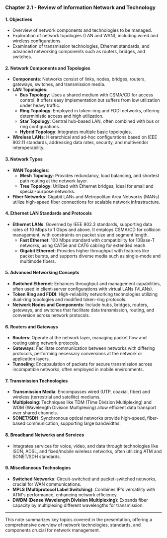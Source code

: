 ### **Chapter 2.1 - Review of Information Network and Technology**

#### **1. Objectives**
- Overview of network components and technologies to be managed.
- Exploration of network topologies (LAN and WAN), including wired and wireless configurations.
- Examination of transmission technologies, Ethernet standards, and advanced networking components such as routers, bridges, and switches.

#### **2. Network Components and Topologies**
- **Components**: Networks consist of links, nodes, bridges, routers, gateways, switches, and transmission media.
- **LAN Topologies**:
  - **Bus Topology**: Uses a shared medium with CSMA/CD for access control. It offers easy implementation but suffers from low utilization under heavy traffic.
  - **Ring Topology**: Employed in token-ring and FDDI networks, offering deterministic access and high utilization.
  - **Star Topology**: Central hub-based LAN, often combined with bus or ring configurations.
  - **Hybrid Topology**: Integrates multiple basic topologies.
- **Wireless LANs**: Hierarchical and ad-hoc configurations based on IEEE 802.11 standards, addressing data rates, security, and multivendor interoperability.

#### **3. Network Types**
- **WAN Topologies**:
  - **Mesh Topology**: Provides redundancy, load balancing, and shortest path routing at the network layer.
  - **Tree Topology**: Utilized with Ethernet bridges, ideal for small and special-purpose networks.
- **Fiber Networks**: Gigabit LANs and Metropolitan Area Networks (MANs) utilize high-speed fiber connections for scalable network infrastructure.

#### **4. Ethernet LAN Standards and Protocols**
- **Ethernet LANs**: Governed by IEEE 802.3 standards, supporting data rates of 10 Mbps to 1 Gbps and above. It employs CSMA/CD for collision management, with constraints on packet size and segment length.
  - **Fast Ethernet**: 100 Mbps standard with compatibility for 10Base-T networks, using CAT5e and CAT6 cabling for extended reach.
  - **Gigabit Ethernet**: Provides higher throughput with features like packet bursts, and supports diverse media such as single-mode and multimode fibers.

#### **5. Advanced Networking Concepts**
- **Switched Ethernet**: Enhances throughput and management capabilities, often used in client-server configurations with virtual LANs (VLANs).
- **Token Ring and FDDI**: High-reliability networking technologies utilizing dual-ring topologies and modified token-ring protocols.
- **Network Nodes and Components**: Include hubs, bridges, routers, gateways, and switches that facilitate data transmission, routing, and conversion across network protocols.

#### **6. Routers and Gateways**
- **Routers**: Operate at the network layer, managing packet flow and routing using network protocols.
- **Gateways**: Facilitate communication between networks with differing protocols, performing necessary conversions at the network or application layers.
- **Tunneling**: Encapsulation of packets for secure transmission across incompatible networks, often employed in mobile environments.

#### **7. Transmission Technologies**
- **Transmission Media**: Encompasses wired (UTP, coaxial, fiber) and wireless (terrestrial and satellite) mediums.
- **Multiplexing**: Techniques like TDM (Time Division Multiplexing) and WDM (Wavelength Division Multiplexing) allow efficient data transport over shared channels.
- **SONET/SDH**: Synchronous optical networks provide high-speed, fiber-based communication, supporting large bandwidths.

#### **8. Broadband Networks and Services**
- Integrates services for voice, video, and data through technologies like ISDN, ADSL, and fixed/mobile wireless networks, often utilizing ATM and SONET/SDH standards.

#### **9. Miscellaneous Technologies**
- **Switched Networks**: Circuit-switched and packet-switched networks, crucial for WAN communications.
- **MPLS (Multiprotocol Label Switching)**: Combines IP's versatility with ATM's performance, enhancing network efficiency.
- **DWDM (Dense Wavelength Division Multiplexing)**: Expands fiber capacity by multiplexing different wavelengths for transmission.

---

This note summarizes key topics covered in the presentation, offering a comprehensive overview of network technologies, standards, and components crucial for network management.

